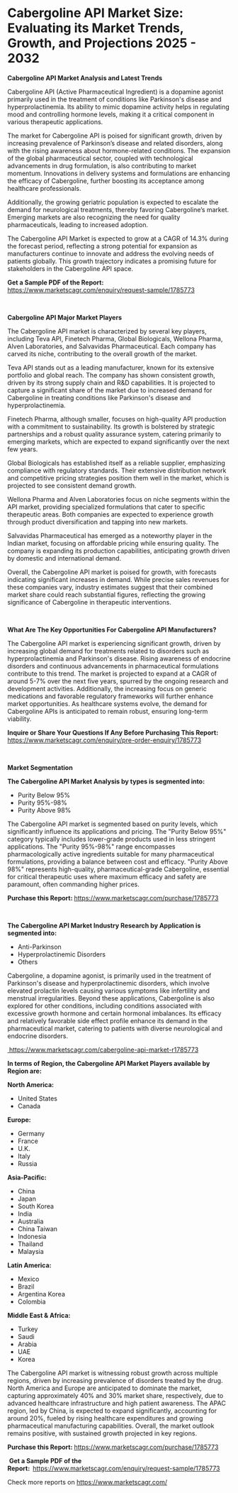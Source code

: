 <p><h1>Cabergoline API Market Size: Evaluating its Market Trends, Growth, and Projections 2025 - 2032</h1></p><p><strong>Cabergoline API Market Analysis and Latest Trends</strong></p>
<p><p>Cabergoline API (Active Pharmaceutical Ingredient) is a dopamine agonist primarily used in the treatment of conditions like Parkinson's disease and hyperprolactinemia. Its ability to mimic dopamine activity helps in regulating mood and controlling hormone levels, making it a critical component in various therapeutic applications.</p><p>The market for Cabergoline API is poised for significant growth, driven by increasing prevalence of Parkinson’s disease and related disorders, along with the rising awareness about hormone-related conditions. The expansion of the global pharmaceutical sector, coupled with technological advancements in drug formulation, is also contributing to market momentum. Innovations in delivery systems and formulations are enhancing the efficacy of Cabergoline, further boosting its acceptance among healthcare professionals.</p><p>Additionally, the growing geriatric population is expected to escalate the demand for neurological treatments, thereby favoring Cabergoline’s market. Emerging markets are also recognizing the need for quality pharmaceuticals, leading to increased adoption.</p><p>The Cabergoline API Market is expected to grow at a CAGR of 14.3% during the forecast period, reflecting a strong potential for expansion as manufacturers continue to innovate and address the evolving needs of patients globally. This growth trajectory indicates a promising future for stakeholders in the Cabergoline API space.</p></p>
<p><strong>Get a Sample PDF of the Report:&nbsp;</strong> <a href="https://www.marketscagr.com/enquiry/request-sample/1785773?utm_campaign=3440&utm_medium=2&utm_source=Github&utm_content=ia&utm_term=25032025&utm_id=cabergoline-api">https://www.marketscagr.com/enquiry/request-sample/1785773</a></p>
<p>&nbsp;</p>
<p><strong>Cabergoline API Major Market Players</strong></p>
<p><p>The Cabergoline API market is characterized by several key players, including Teva API, Finetech Pharma, Global Biologicals, Wellona Pharma, Alven Laboratories, and Salvavidas Pharmaceutical. Each company has carved its niche, contributing to the overall growth of the market.</p><p>Teva API stands out as a leading manufacturer, known for its extensive portfolio and global reach. The company has shown consistent growth, driven by its strong supply chain and R&D capabilities. It is projected to capture a significant share of the market due to increased demand for Cabergoline in treating conditions like Parkinson's disease and hyperprolactinemia.</p><p>Finetech Pharma, although smaller, focuses on high-quality API production with a commitment to sustainability. Its growth is bolstered by strategic partnerships and a robust quality assurance system, catering primarily to emerging markets, which are expected to expand significantly over the next few years.</p><p>Global Biologicals has established itself as a reliable supplier, emphasizing compliance with regulatory standards. Their extensive distribution network and competitive pricing strategies position them well in the market, which is projected to see consistent demand growth.</p><p>Wellona Pharma and Alven Laboratories focus on niche segments within the API market, providing specialized formulations that cater to specific therapeutic areas. Both companies are expected to experience growth through product diversification and tapping into new markets.</p><p>Salvavidas Pharmaceutical has emerged as a noteworthy player in the Indian market, focusing on affordable pricing while ensuring quality. The company is expanding its production capabilities, anticipating growth driven by domestic and international demand.</p><p>Overall, the Cabergoline API market is poised for growth, with forecasts indicating significant increases in demand. While precise sales revenues for these companies vary, industry estimates suggest that their combined market share could reach substantial figures, reflecting the growing significance of Cabergoline in therapeutic interventions.</p></p>
<p>&nbsp;</p>
<p><strong>What Are The Key Opportunities For Cabergoline API Manufacturers?</strong></p>
<p><p>The Cabergoline API market is experiencing significant growth, driven by increasing global demand for treatments related to disorders such as hyperprolactinemia and Parkinson's disease. Rising awareness of endocrine disorders and continuous advancements in pharmaceutical formulations contribute to this trend. The market is projected to expand at a CAGR of around 5-7% over the next five years, spurred by the ongoing research and development activities. Additionally, the increasing focus on generic medications and favorable regulatory frameworks will further enhance market opportunities. As healthcare systems evolve, the demand for Cabergoline APIs is anticipated to remain robust, ensuring long-term viability.</p></p>
<p><strong>Inquire or Share Your Questions If Any Before Purchasing This Report:</strong> <a href="https://www.marketscagr.com/enquiry/pre-order-enquiry/1785773?utm_campaign=3440&utm_medium=2&utm_source=Github&utm_content=ia&utm_term=25032025&utm_id=cabergoline-api">https://www.marketscagr.com/enquiry/pre-order-enquiry/1785773</a></p>
<p>&nbsp;</p>
<p><strong>Market Segmentation</strong></p>
<p><strong>The Cabergoline API Market Analysis by types is segmented into:</strong></p>
<p><ul><li>Purity Below 95%</li><li>Purity 95%-98%</li><li>Purity Above 98%</li></ul></p>
<p><p>The Cabergoline API market is segmented based on purity levels, which significantly influence its applications and pricing. The "Purity Below 95%" category typically includes lower-grade products used in less stringent applications. The "Purity 95%-98%" range encompasses pharmacologically active ingredients suitable for many pharmaceutical formulations, providing a balance between cost and efficacy. "Purity Above 98%" represents high-quality, pharmaceutical-grade Cabergoline, essential for critical therapeutic uses where maximum efficacy and safety are paramount, often commanding higher prices.</p></p>
<p><strong>Purchase this Report:&nbsp;</strong><a href="https://www.marketscagr.com/purchase/1785773?utm_campaign=3440&utm_medium=2&utm_source=Github&utm_content=ia&utm_term=25032025&utm_id=cabergoline-api">https://www.marketscagr.com/purchase/1785773</a></p>
<p>&nbsp;</p>
<p><strong>The Cabergoline API Market Industry Research by Application is segmented into:</strong></p>
<p><ul><li>Anti-Parkinson</li><li>Hyperprolactinemic Disorders</li><li>Others</li></ul></p>
<p><p>Cabergoline, a dopamine agonist, is primarily used in the treatment of Parkinson's disease and hyperprolactinemic disorders, which involve elevated prolactin levels causing various symptoms like infertility and menstrual irregularities. Beyond these applications, Cabergoline is also explored for other conditions, including conditions associated with excessive growth hormone and certain hormonal imbalances. Its efficacy and relatively favorable side effect profile enhance its demand in the pharmaceutical market, catering to patients with diverse neurological and endocrine disorders.</p></p>
<p><a href="https://www.marketscagr.com/cabergoline-api-market-r1785773?utm_campaign=3440&utm_medium=2&utm_source=Github&utm_content=ia&utm_term=25032025&utm_id=cabergoline-api">&nbsp;https://www.marketscagr.com/cabergoline-api-market-r1785773</a></p>
<p><strong>In terms of Region, the Cabergoline API Market Players available by Region are:</strong></p>
<p>
    <p> <strong> North America: </strong>
        <ul>
            <li>United States</li>
            <li>Canada</li>
        </ul>
        </p> 
    <p> <strong> Europe: </strong>
        <ul>
            <li>Germany</li>
            <li>France</li>
            <li>U.K.</li>
            <li>Italy</li>
            <li>Russia</li>
        </ul>
        </p> 
    <p> <strong> Asia-Pacific: </strong>
        <ul>
            <li>China</li>
            <li>Japan</li>
            <li>South Korea</li>
            <li>India</li>
            <li>Australia</li>
            <li>China Taiwan</li>
            <li>Indonesia</li>
            <li>Thailand</li>
            <li>Malaysia</li>
        </ul>
        </p> 
    <p> <strong> Latin America: </strong>
        <ul>
            <li>Mexico</li>
            <li>Brazil</li>
            <li>Argentina Korea</li>
            <li>Colombia</li>
        </ul>
        </p> 
    <p> <strong> Middle East & Africa: </strong>
        <ul>
            <li>Turkey</li>
            <li>Saudi</li>
            <li>Arabia</li>
            <li>UAE</li>
            <li>Korea</li>
        </ul>
    </p>
    </p>
<p><p>The Cabergoline API market is witnessing robust growth across multiple regions, driven by increasing prevalence of disorders treated by the drug. North America and Europe are anticipated to dominate the market, capturing approximately 40% and 30% market share, respectively, due to advanced healthcare infrastructure and high patient awareness. The APAC region, led by China, is expected to expand significantly, accounting for around 20%, fueled by rising healthcare expenditures and growing pharmaceutical manufacturing capabilities. Overall, the market outlook remains positive, with sustained growth projected in key regions.</p></p>
<p><strong>Purchase this Report: </strong><a href="https://www.marketscagr.com/purchase/1785773?utm_campaign=3440&utm_medium=2&utm_source=Github&utm_content=ia&utm_term=25032025&utm_id=cabergoline-api">https://www.marketscagr.com/purchase/1785773</a></p>
<p>&nbsp;<strong>Get a Sample PDF of the Report:&nbsp;&nbsp;</strong><a href="https://www.marketscagr.com/enquiry/request-sample/1785773?utm_campaign=3440&utm_medium=2&utm_source=Github&utm_content=ia&utm_term=25032025&utm_id=cabergoline-api">https://www.marketscagr.com/enquiry/request-sample/1785773</a></p>
<p><strong></strong></p>
<p>Check more reports on <a href="https://www.marketscagr.com/?utm_campaign=3440&utm_medium=2&utm_source=Github&utm_content=ia&utm_term=25032025&utm_id=cabergoline-api">https://www.marketscagr.com/</a></p>